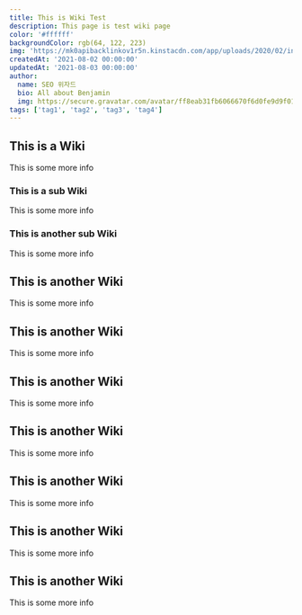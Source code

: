 ```yaml
---
title: This is Wiki Test
description: This page is test wiki page
color: '#ffffff'
backgroundColor: rgb(64, 122, 223)
img: 'https://mk0apibacklinkov1r5n.kinstacdn.com/app/uploads/2020/02/introducing-the-content-marketing-hub-post-banner.png'
createdAt: '2021-08-02 00:00:00'
updatedAt: '2021-08-03 00:00:00'
author:
  name: SEO 위자드
  bio: All about Benjamin
  img: https://secure.gravatar.com/avatar/ff8eab31fb6066670f6d0fe9d9f0166f?s=96&d=mm&r=g
tags: ['tag1', 'tag2', 'tag3', 'tag4']
---
```


## This is a Wiki

This is some more info

### This is a sub Wiki

This is some more info

<!--more-->

### This is another sub Wiki

This is some more info

## This is another Wiki

This is some more info

## This is another Wiki

This is some more info

## This is another Wiki

This is some more info

## This is another Wiki

This is some more info

## This is another Wiki

This is some more info

## This is another Wiki

This is some more info

## This is another Wiki

This is some more info
